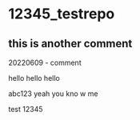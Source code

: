 # 12345_testrepo

## this is another comment
20220609 - comment

hello hello hello

abc123 yeah you kno w me

test 12345